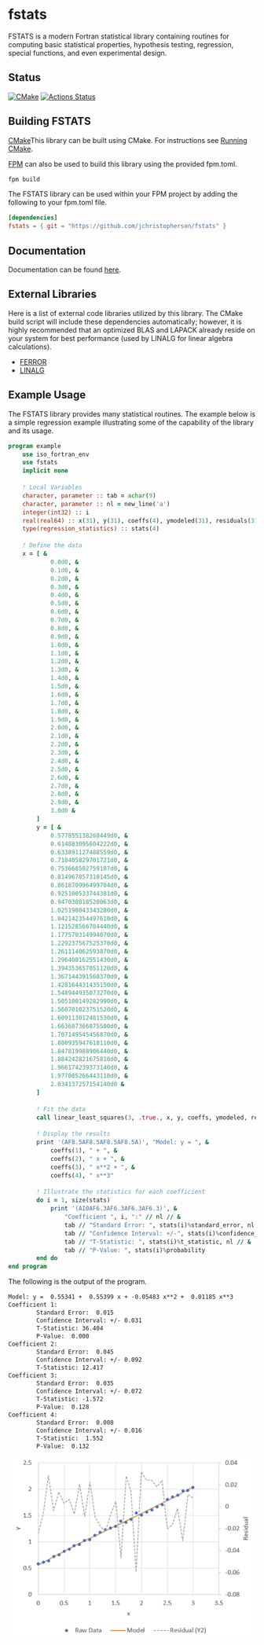 # fstats
FSTATS is a modern Fortran statistical library containing routines for computing basic statistical properties, hypothesis testing, regression, special functions, and even experimental design.

## Status
[![CMake](https://github.com/jchristopherson/fstats/actions/workflows/cmake.yml/badge.svg)](https://github.com/jchristopherson/fstats/actions/workflows/cmake.yml)
[![Actions Status](https://github.com/jchristopherson/fstats/workflows/fpm/badge.svg)](https://github.com/jchristopherson/fstats/actions)

## Building FSTATS
[CMake](https://cmake.org/)This library can be built using CMake.  For instructions see [Running CMake](https://cmake.org/runningcmake/).

[FPM](https://github.com/fortran-lang/fpm) can also be used to build this library using the provided fpm.toml.
```txt
fpm build
```
The FSTATS library can be used within your FPM project by adding the following to your fpm.toml file.
```toml
[dependencies]
fstats = { git = "https://github.com/jchristopherson/fstats" }
```

## Documentation
Documentation can be found [here](https://jchristopherson.github.io/fstats/).

## External Libraries
Here is a list of external code libraries utilized by this library.  The CMake build script will include these dependencies automatically; however, it is highly recommended that an optimized BLAS and LAPACK already reside on your system for best performance (used by LINALG for linear algebra calculations).
- [FERROR](https://github.com/jchristopherson/ferror)
- [LINALG](https://github.com/jchristopherson/linalg)

## Example Usage
The FSTATS library provides many statistical routines.  The example below is a simple regression example illustrating some of the capability of the library and its usage.
```fortran
program example
    use iso_fortran_env
    use fstats
    implicit none

    ! Local Variables
    character, parameter :: tab = achar(9)
    character, parameter :: nl = new_line('a')
    integer(int32) :: i
    real(real64) :: x(31), y(31), coeffs(4), ymodeled(31), residuals(31)
    type(regression_statistics) :: stats(4)

    ! Define the data
    x = [ &
            0.0d0, &
            0.1d0, &
            0.2d0, &
            0.3d0, &
            0.4d0, &
            0.5d0, &
            0.6d0, &
            0.7d0, &
            0.8d0, &
            0.9d0, &
            1.0d0, &
            1.1d0, &
            1.2d0, &
            1.3d0, &
            1.4d0, &
            1.5d0, &
            1.6d0, &
            1.7d0, &
            1.8d0, &
            1.9d0, &
            2.0d0, &
            2.1d0, &
            2.2d0, &
            2.3d0, &
            2.4d0, &
            2.5d0, &
            2.6d0, &
            2.7d0, &
            2.8d0, &
            2.9d0, &
            3.0d0 &
        ]
        y = [ &
            0.577855138260449d0, &
            0.614883095604222d0, &
            0.633891127488559d0, &
            0.718405829701721d0, &
            0.753668502759107d0, &
            0.814967857310145d0, &
            0.861870996499704d0, &
            0.925100533744381d0, &
            0.947038018520063d0, &
            1.025198043343280d0, &
            1.042142354497610d0, &
            1.121528566784440d0, &
            1.177570314994070d0, &
            1.229237567525370d0, &
            1.261114062593870d0, &
            1.296408162551430d0, &
            1.394353657051120d0, &
            1.367144391560370d0, &
            1.428164431435150d0, &
            1.548944935073270d0, &
            1.505100149282990d0, &
            1.560701023751520d0, &
            1.609113012481530d0, &
            1.663687366875500d0, &
            1.707149545456870d0, &
            1.800935947618110d0, &
            1.847819988906440d0, &
            1.884242821675810d0, &
            1.966174239373140d0, &
            1.977005266443110d0, &
            2.034137257154140d0 &    
        ]

        ! Fit the data
        call linear_least_squares(3, .true., x, y, coeffs, ymodeled, residuals, stats)

        ! Display the results
        print '(AF8.5AF8.5AF8.5AF8.5A)', "Model: y = ", &
            coeffs(1), " + ", &
            coeffs(2), " x + ", &
            coeffs(3), " x**2 + ", &
            coeffs(4), " x**3"
        
        ! Illustrate the statistics for each coefficient
        do i = 1, size(stats)
            print '(AI0AF6.3AF6.3AF6.3AF6.3)', &
                "Coefficient ", i, ":" // nl // &
                tab // "Standard Error: ", stats(i)%standard_error, nl // &
                tab // "Confidence Interval: +/-", stats(i)%confidence_interval, nl // &
                tab // "T-Statistic: ", stats(i)%t_statistic, nl // &
                tab // "P-Value: ", stats(i)%probability
        end do
end program
```
The following is the output of the program.
```
Model: y =  0.55341 +  0.55399 x + -0.05483 x**2 +  0.01185 x**3
Coefficient 1:
        Standard Error:  0.015
        Confidence Interval: +/- 0.031
        T-Statistic: 36.404
        P-Value:  0.000
Coefficient 2:
        Standard Error:  0.045
        Confidence Interval: +/- 0.092
        T-Statistic: 12.417
Coefficient 3:
        Standard Error:  0.035
        Confidence Interval: +/- 0.072
        T-Statistic: -1.572
        P-Value:  0.128
Coefficient 4:
        Standard Error:  0.008
        Confidence Interval: +/- 0.016
        T-Statistic:  1.552
        P-Value:  0.132
```
![](examples/images/Polynomial_Fit_Results.png?raw=true)
